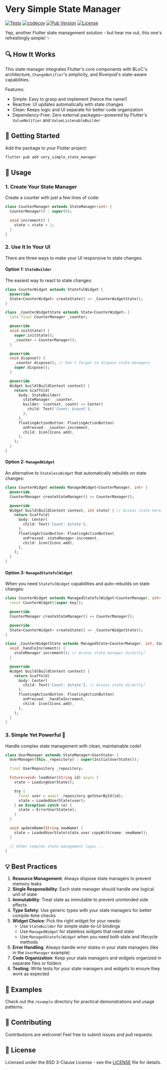 # Very Simple State Manager

[![Tests](https://github.com/sunenvidiado-nx/very-simple-state-manager/actions/workflows/test.yaml/badge.svg)](https://github.com/sunenvidiado-nx/very-simple-state-manager/actions/workflows/test.yaml)
[![codecov](https://codecov.io/gh/sunenvidiado-nx/very-simple-state-manager/branch/main/graph/badge.svg)](https://codecov.io/gh/sunenvidiado-nx/very-simple-state-manager)
[![Pub Version](https://img.shields.io/pub/v/very_simple_state_manager)](https://pub.dev/packages/very_simple_state_manager)
[![License](https://img.shields.io/badge/license-BSD-blue.svg)](https://raw.githubusercontent.com/sunenvidiado-nx/very-simple-state-manager/main/LICENSE)


Yep, another Flutter state management solution - but hear me out, this one's refreshingly simple! ✨

## 🔍 How It Works

This state manager integrates Flutter's core components with BLoC's architecture, `ChangeNotifier`'s simplicity, and Riverpod's state-aware capabilities.

Features:

- Simple: Easy to grasp and implement (hence the name!)
- Reactive: UI updates automatically with state changes
- Clean: Keeps logic and UI separate for better code organization
- Dependency-Free: Zero external packages—powered by Flutter's `ValueNotifier` and `ValueListenableBuilder`

## 🚀 Getting Started

Add the package to your Flutter project:

```bash
flutter pub add very_simple_state_manager
```

## 📖 Usage

### 1. Create Your State Manager

Create a counter with just a few lines of code:

```dart
class CounterManager extends StateManager<int> {
  CounterManager() : super(0);

  void increment() {
    state = state + 1;
  }
}
```

### 2. Use It In Your UI

There are three ways to make your UI responsive to state changes:

#### Option 1: `StateBuilder`

The easiest way to react to state changes:

```dart
class CounterWidget extends StatefulWidget {
  @override
  State<CounterWidget> createState() => _CounterWidgetState();
}

class _CounterWidgetState extends State<CounterWidget> {
  late final CounterManager _counter;

  @override
  void initState() {
    super.initState();
    _counter = CounterManager();
  }

  @override
  void dispose() {
    _counter.dispose(); // Don't forget to dispose state managers 
    super.dispose();
  }

  @override
  Widget build(BuildContext context) {
    return Scaffold(
      body: StateBuilder(
        stateManager: _counter,
        builder: (context, count) => Center(
          child: Text('Count: $count'),
        ),
      ),
      floatingActionButton: FloatingActionButton(
        onPressed: _counter.increment,
        child: Icon(Icons.add),
      ),
    );
  }
}
```

#### Option 2: `ManagedWidget`

An alternative to `StatelessWidget` that automatically rebuilds on state changes:

```dart
class CounterWidget extends ManagedWidget<CounterManager, int> {
  @override
  CounterManager createStateManager() => CounterManager();

  @override
  Widget build(BuildContext context, int state) { // Access state here!
    return Scaffold(
      body: Center(
        child: Text('Count: $state'),
      ),
      floatingActionButton: FloatingActionButton(
        onPressed: stateManager.increment,
        child: Icon(Icons.add),
      ),
    );
  }
}
```

#### Option 3: `ManagedStatefulWidget`

When you need `StatefulWidget` capabilities and auto-rebuilds on state changes:

```dart
class CounterWidget extends ManagedStatefulWidget<CounterManager, int> {
  const CounterWidget({super.key});

  @override
  CounterManager createStateManager() => CounterManager();

  @override
  State<CounterWidget> createState() => _CounterWidgetState();
}

class _CounterWidgetState extends ManagedState<CounterManager, int, CounterWidget> {
  void _handleIncrement() {
    stateManager.increment(); // Access state manager directly!
  }

  @override
  Widget build(BuildContext context) {
    return Scaffold(
      body: Center(
        child: Text('Count: $state'), // Access state directly!
      ),
      floatingActionButton: FloatingActionButton(
        onPressed: _handleIncrement,
        child: Icon(Icons.add),
      ),
    );
  }
}
```

### 3. Simple Yet Powerful 💪

Handle complex state management with clean, maintainable code!

```dart
class UserManager extends StateManager<UserState> {
  UserManager(this._repository) : super(InitialUserState());

  final UserRepository _repository;

  Future<void> loadUser(String id) async {
    state = LoadingUserState();

    try {
      final user = await _repository.getUserById(id);
      state = LoadedUserState(user);
    } on Exception catch (e) {
      state = ErrorUserState(e);
    }
  }

  void updateName(String newName) {
    state = LoadedUserState(state.user.copyWith(name: newName));
  }

  // Other complex state management logic ...
}
```

## 💡 Best Practices

1. **Resource Management**: Always dispose state managers to prevent memory leaks
2. **Single Responsibility**: Each state manager should handle one logical unit of state
3. **Immutability**: Treat state as immutable to prevent unintended side effects
4. **Type Safety**: Use generic types with your state managers for better compile-time checks
5. **Widget Choice**: Pick the right widget for your needs:
   - Use `StateBuilder` for simple state-to-UI bindings
   - Use `ManagedWidget` for stateless widgets that need state
   - Use `ManagedStatefulWidget` when you need both state and lifecycle methods
6. **Error Handling**: Always handle error states in your state managers (like in the `UserManager` example)
7. **Code Organization**: Keep your state managers and widgets organized in separate files or folders
8. **Testing**: Write tests for your state managers and widgets to ensure they work as expected

## 🎯 Examples

Check out the `/example` directory for practical demonstrations and usage patterns.

## 🤝 Contributing

Contributions are welcome! Feel free to submit issues and pull requests.

## 📄 License

Licensed under the BSD 3-Clause License - see the [LICENSE](LICENSE) file for details.
